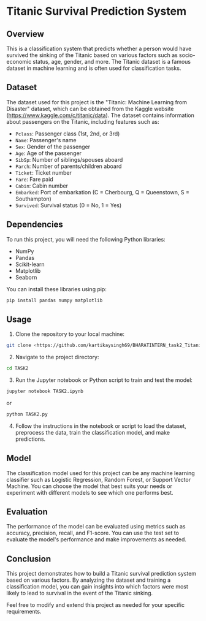 # Titanic Survival Prediction System

## Overview

This is a classification system that predicts whether a person would have survived the sinking of the Titanic based on various factors such as socio-economic status, age, gender, and more. The Titanic dataset is a famous dataset in machine learning and is often used for classification tasks.

## Dataset

The dataset used for this project is the "Titanic: Machine Learning from Disaster" dataset, which can be obtained from the Kaggle website (https://www.kaggle.com/c/titanic/data). The dataset contains information about passengers on the Titanic, including features such as:

- `Pclass`: Passenger class (1st, 2nd, or 3rd)
- `Name`: Passenger's name
- `Sex`: Gender of the passenger
- `Age`: Age of the passenger
- `SibSp`: Number of siblings/spouses aboard
- `Parch`: Number of parents/children aboard
- `Ticket`: Ticket number
- `Fare`: Fare paid
- `Cabin`: Cabin number
- `Embarked`: Port of embarkation (C = Cherbourg, Q = Queenstown, S = Southampton)
- `Survived`: Survival status (0 = No, 1 = Yes)

## Dependencies

To run this project, you will need the following Python libraries:

- NumPy
- Pandas
- Scikit-learn
- Matplotlib
- Seaborn

You can install these libraries using pip:

```bash
pip install pandas numpy matplotlib
```

## Usage

1. Clone the repository to your local machine:

```bash
git clone <https://github.com/kartikaysingh69/BHARATINTERN_task2_Titanic_Classification.git>
```

2. Navigate to the project directory:

```bash
cd TASK2
```

3. Run the Jupyter notebook or Python script to train and test the model:

```bash
jupyter notebook TASK2.ipynb
```

or

```bash
python TASK2.py
```

4. Follow the instructions in the notebook or script to load the dataset, preprocess the data, train the classification model, and make predictions.

## Model

The classification model used for this project can be any machine learning classifier such as Logistic Regression, Random Forest, or Support Vector Machine. You can choose the model that best suits your needs or experiment with different models to see which one performs best.

## Evaluation

The performance of the model can be evaluated using metrics such as accuracy, precision, recall, and F1-score. You can use the test set to evaluate the model's performance and make improvements as needed.

## Conclusion

This project demonstrates how to build a Titanic survival prediction system based on various factors. By analyzing the dataset and training a classification model, you can gain insights into which factors were most likely to lead to survival in the event of the Titanic sinking.

Feel free to modify and extend this project as needed for your specific requirements.
